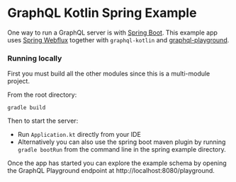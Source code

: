 # GraphQL Kotlin Spring Example

One way to run a GraphQL server is with [Spring Boot](https://github.com/spring-projects/spring-boot). This example app uses [Spring Webflux](https://docs.spring.io/spring/docs/current/spring-framework-reference/web-reactive.html) together with `graphql-kotlin` and [graphql-playground](https://github.com/prisma/graphql-playground).

### Running locally

First you must build all the other modules since this is a multi-module project.

From the root directory:

```shell script
gradle build
```

Then to start the server:

* Run `Application.kt` directly from your IDE
* Alternatively you can also use the spring boot maven plugin by running `gradle bootRun` from the command line in the spring example directory.

Once the app has started you can explore the example schema by opening the GraphQL Playground endpoint at http://localhost:8080/playground.
